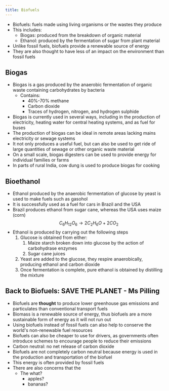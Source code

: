 ```yaml
---
title: Biofuels
---
```


- Biofuels: fuels made using living organisms or the wastes they produce
- This includes:
	- Biogas: produced from the breakdown of organic material
	- Ethanol: produced by the fermentation of sugar from plant material
- Unlike fossil fuels, biofuels provide a renewable source of energy
- They are also thought to have less of an impact on the environment than fossil fuels

## Biogas
- Biogas is a gas produced by the anaerobic fermentation of organic waste containing carbohydrates by bacteria
	- Contains:
		- 40%-70% methane
		- Carbon dioxide
		- Traces of hydrogen, nitrogen, and hydrogen sulphide
- Biogas is currently used in several ways, including in the production of electricity, heating water for central heating systems, and as fuel for buses
- The production of biogas can be ideal in remote areas lacking mains electricity or sewage systems
- It not only produces a useful fuel, but can also be used to get ride of large quantities of sewage or other organic waste material
- On a small scale, biogas digesters can be used to provide energy for individual families or farms
- In parts of rural India, cow dung is used to produce biogas for cooking

## Bioethanol
- Ethanol produced by the anaerobic fermentation of glucose by yeast is used to make fuels such as gasohol
- It is successfully used as a fuel for cars in Brazil and the USA
- Brazil produces ethanol from sugar cane, whereas the USA uses maize (corn)
$$C_6 H_{12}O_6 \rightarrow 2C_2H_6O + 2CO_2$$
- Ethanol is produced by carrying out the following steps
	1. Glucose is obtained from either:
		1. Maize starch broken down into glucose by the action of carbohydrase enzymes
		2. Sugar cane juices
	2. Yeast are added to the glucose, they respire anaerobically, producing ethanol and carbon dioxide
	3. Once fermentation is complete, pure ethanol is obtained by distilling the mixture

## Back to Biofuels: SAVE THE PLANET - Ms Pilling
- Biofuels are **thought** to produce lower greenhouse gas emissions and particulates than conventional transport fuels
- Biomass is a renewable source of energy, thus biofuels are a more sustainable form of energy as it will not run out
- Using biofuels instead of fossil fuels can also help to conserve the world's non-renewable fuel resources
- Biofuels can also be cheaper to use for drivers, as governments often introduce schemes to encourage people to reduce their emissions
- Carbon neutral: no net release of carbon dioxide
- Biofuels are not completely carbon neutral because energy is used in the production and transportation of the biofuel
- This energy is often provided by fossil fuels
- There are also concerns that the
	- The what? 
		- apples?
		- bananas?